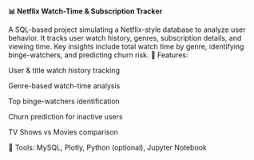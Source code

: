**📊 Netflix Watch-Time & Subscription Tracker**

A SQL-based project simulating a Netflix-style database to analyze user behavior. It tracks user watch history, genres, subscription details, and viewing time. Key insights include total watch time by genre, identifying binge-watchers, and predicting churn risk.
🔧 Features:

User & title watch history tracking

Genre-based watch-time analysis

Top binge-watchers identification

Churn prediction for inactive users

TV Shows vs Movies comparison

📂 Tools: MySQL, Plotly, Python (optional), Jupyter Notebook
